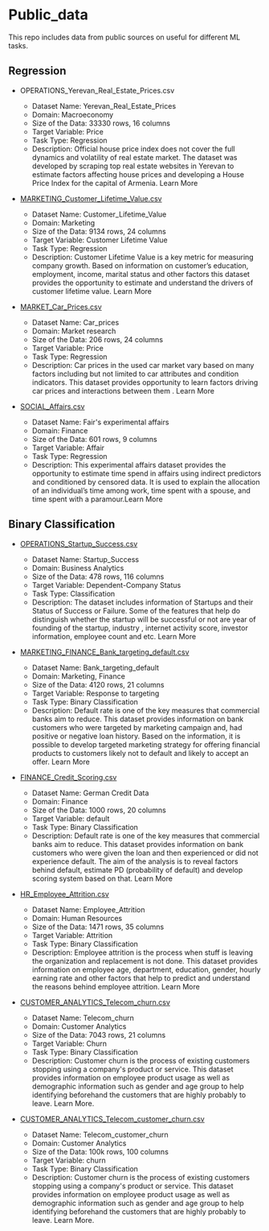 # Public_data
This repo includes data from public sources on useful for different ML tasks.

## Regression
- OPERATIONS_Yerevan_Real_Estate_Prices.csv
  - Dataset Name: Yerevan_Real_Estate_Prices
  - Domain: Macroeconomy
  - Size of the Data: 33330 rows, 16 columns
  - Target Variable: Price
  - Task Type: Regression
  - Description: Official house price index does not cover the full dynamics and volatility of real estate market. The dataset was developed by scraping top real estate websites in Yerevan to estimate factors affecting house prices and developing a House Price Index for the capital of Armenia. Learn More

- [MARKETING_Customer_Lifetime_Value.csv](https://www.kaggle.com/ranja7/vehicle-insurance-customer-data)
  - Dataset Name: Customer_Lifetime_Value
  - Domain: Marketing
  - Size of the Data: 9134 rows, 24 columns
  - Target Variable: Customer Lifetime Value
  - Task Type: Regression
  - Description: Customer Lifetime Value is a key metric for measuring company growth. Based on information on customer’s education, employment, income, marital status and other factors this dataset provides the opportunity to estimate and understand the drivers of customer lifetime value. Learn More
  
- [MARKET_Car_Prices.csv](https://www.kaggle.com/toramky/automobile-dataset)
  - Dataset Name: Car_prices
  - Domain: Market research
  - Size of the Data: 206 rows, 24 columns
  - Target Variable: Price
  - Task Type: Regression
  - Description: Car prices in the used car market vary based on many factors including but not limited to car attributes and condition indicators. This dataset provides opportunity to learn factors driving car prices and interactions between them . Learn More

- [SOCIAL_Affairs.csv](https://www.kaggle.com/clarkchong/fairs-affairs-dataset)
  - Dataset Name: Fair's experimental affairs
  - Domain: Finance
  - Size of the Data: 601 rows, 9 columns
  - Target Variable: Affair
  - Task Type: Regression
  - Description: This experimental affairs dataset provides the opportunity to estimate time spend in affairs using indirect predictors and conditioned by censored data. It is used to explain the allocation of an individual’s time among work, time spent with a spouse, and time spent with a paramour.Learn More

## Binary Classification
- [OPERATIONS_Startup_Success.csv](https://www.kaggle.com/ajaygorkar/startup-analysis)
  - Dataset Name: Startup_Success
  - Domain: Business Analytics
  - Size of the Data: 478 rows, 116 columns
  - Target Variable: Dependent-Company Status
  - Task Type: Classification
  - Description: The dataset includes information of Startups and their Status of Success or Failure. Some of the features that help do distinguish whether the startup will be successful or not are year of founding of the startup, industry , internet activity score, investor information, employee count and etc. Learn More

- [MARKETING_FINANCE_Bank_targeting_default.csv](https://archive.ics.uci.edu/ml/datasets/Bank+Marketing)
  - Dataset Name: Bank_targeting_default
  - Domain: Marketing, Finance
  - Size of the Data: 4120 rows, 21 columns
  - Target Variable: Response to targeting
  - Task Type: Binary Classification
  - Description: Default rate is one of the key measures that commercial banks aim to reduce. This dataset provides information on bank customers who were targeted by marketing campaign and, had positive or negative loan history. Based on the information, it is possible to develop targeted marketing strategy for offering financial products to customers likely not to default and likely to accept an offer. Learn More
  
- [FINANCE_Credit_Scoring.csv](https://archive.ics.uci.edu/ml/datasets/statlog+(german+credit+data))
  - Dataset Name: German Credit Data
  - Domain: Finance
  - Size of the Data: 1000 rows, 20 columns
  - Target Variable: default
  - Task Type: Binary Classification
  - Description: Default rate is one of the key measures that commercial banks aim to reduce. This dataset provides information on bank customers who were given the loan and then experienced or did not experience default. The aim of the analysis is to reveal factors behind default, estimate PD (probability of default) and develop scoring system based on that. Learn More

- [HR_Employee_Attrition.csv](https://www.kaggle.com/pavansubhasht/ibm-hr-analytics-attrition-dataset)
  - Dataset Name: Employee_Attrition
  - Domain: Human Resources
  - Size of the Data: 1471 rows, 35 columns
  - Target Variable: Attrition
  - Task Type: Binary Classification
  - Description: Employee attrition is the process when stuff is leaving the organization and replacement is not done. This dataset provides information on employee age, department, education, gender, hourly earning rate and other factors that help to predict and understand the reasons behind employee attrition.  Learn More

- [CUSTOMER_ANALYTICS_Telecom_churn.csv](https://www.kaggle.com/blastchar/telco-customer-churn/data)
  - Dataset Name: Telecom_churn
  - Domain: Customer Analytics
  - Size of the Data: 7043 rows, 21 columns
  - Target Variable: Churn
  - Task Type: Binary Classification
  - Description: Customer churn is the process of existing customers stopping using a company's product or service. This dataset provides information on employee product usage as well as demographic information such as gender and age group to help identifying beforehand the customers that are highly probably to leave. Learn More.
  
- [CUSTOMER_ANALYTICS_Telecom_customer_churn.csv](https://www.kaggle.com/abhinav89/telecom-customer)
  - Dataset Name: Telecom_customer_churn
  - Domain: Customer Analytics
  - Size of the Data: 100k rows, 100 columns
  - Target Variable: churn
  - Task Type: Binary Classification
  - Description: Customer churn is the process of existing customers stopping using a company's product or service. This dataset provides information on employee product usage as well as demographic information such as gender and age group to help identifying beforehand the customers that are highly probably to leave. Learn More.

